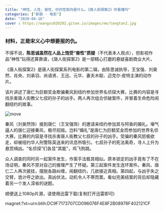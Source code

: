 ```yaml
---
title: "神性，人性，兽性，你的性取向是什么。《唐人街探案2》你看懂吗"
categories: ["新剧 · 电影"]
date: "2020-04-16"
cover : https://wangxs020202.gitee.io/images/me/tangtan2.jpg
---
```



### 材料，正是宋义心中想要报的仇。

不得不说，**陈思诚虽然在人品上饱受“兽性”质疑**（不代表本人观点），但影视作品“神性”玩得还算靠谱，《唐人街探案2》是一部精心打磨的悬疑喜剧商业大片。

《唐人街探案2》是唐人街探案系列电影的第二辑，由陈思诚执导，王宝强、刘昊然、肖央、刘承羽、尚语贤、王迅、元华、妻夫木聪、迈克尔·皮特主演的动作片。

该片讲述了唐仁为巨额奖金欺骗秦风到纽约参加世界名侦探大赛，比赛的内容是寻找杀害唐人街教父七叔的孙子的凶手。两人再次组合侦破案件，并冒着生命危险闹翻纽约的故事。

![move](https://wangxs020202.gitee.io/images/me/tangtan2.jpg)

秦风（刘昊然饰）接到唐仁（王宝强饰）的邀请来纽约参加其与阿香的婚礼。壕气逼人的唐仁迎接秦风，极尽招摇。岂料“婚礼”是唐仁为巨额奖金而参加的世界名侦大赛，比赛的内容是寻找杀害唐人街教父七叔的孙子的凶手。受骗的秦风怒极欲走，却被纽约华人刑警陈英送来的讯息所吸引。七叔孙子的死法离奇，寻人上升为悬赏缉凶。“名侦探”们各显“其能”，鸡飞狗跳。

众人调查的同时另一起案件发生，作案手法极其相似。原本锁定的凶手竟有了不在场证明，秦风不禁对自己的推理产生了怀疑。第三起案件发生连环案件。秦风、唐仁二人再次披挂，摆脱各路纠缠，闹翻纽约，几欲接近真相。第四起，与凶手失之交臂，诡计呼之欲出。真凶伏法，动机令人不寒而栗。看似完美结案的背后却隐藏着另一个发人深省的谜题。

顺便送上1080p片源，请使用迅雷下载(复制打开迅雷即可)

magnet:?xt=urn:btih:DC9F7173707CD096076F4E8F2B08978F402121CF